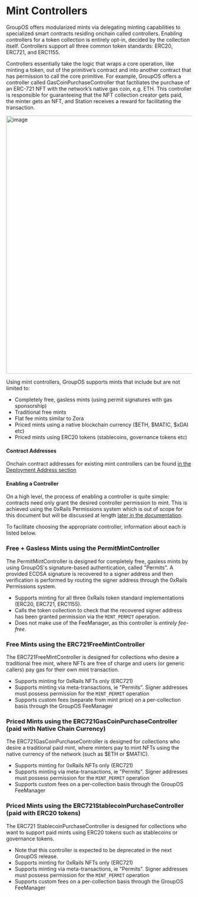 # Mint Controllers

GroupOS offers modularized mints via delegating minting capabilities to specialized smart contracts residing onchain called controllers. Enabling controllers for a token collection is entirely opt-in, decided by the collection itself. Controllers support all three common token standards: ERC20, ERC721, and ERC1155.

Controllers essentially take the logic that wraps a core operation, like minting a token, out of the primitive’s contract and into another contract that has permission to call the core primitive. For example, GroupOS offers a controller called GasCoinPurchaseController that factiliates the purchase of an ERC-721 NFT with the network’s native gas coin, e.g. ETH. This controller is responsible for guaranteeing that the NFT collection creator gets paid, the minter gets an NFT, and Station receives a reward for facilitating the transaction.

<img width="700" alt="image" src="https://station-images.nyc3.digitaloceanspaces.com/72c5411d-acd2-4253-aced-7ae0ff29d620.png">

Using mint controllers, GroupOS supports mints that include but are not limited to:
  - Completely free, gasless mints (using permit signatures with gas sponsorship)
  - Traditional free mints
  - Flat fee mints similar to Zora
  - Priced mints using a native blockchain currency ($ETH, $MATIC, $xDAI etc)
  - Priced mints using ERC20 tokens (stablecoins, governance tokens etc) 

#### Contract Addresses

Onchain contract addresses for existing mint controllers can be found [in the Deployment Address section](../overview/Deploys.md)

#### Enabling a Controller

On a high level, the process of enabling a controller is quite simple: contracts need only grant the desired controller permission to mint. This is achieved using the 0xRails Permissions system which is out of scope for this document but will be discussed at length [later in the documentation](../overview/Access.md).

To facilitate choosing the appropriate controller, information about each is listed below.

### Free + Gasless Mints using the PermitMintController

The PermitMintController is designed for completely free, gasless mints by using GroupOS's signature-based authentication, called "Permits". A provided ECDSA signature is recovered to a signer address and then verification is performed by routing the signer address through the 0xRails Permissions system.

  - Supports minting for all three 0xRails token standard implementations (ERC20, ERC721, ERC1155).
  - Calls the token collection to check that the recovered signer address has been granted permission via the `MINT_PERMIT` operation.
  - Does not make use of the FeeManager, as this controller is _entirely fee-free_.

### Free Mints using the ERC721FreeMintController

The ERC721FreeMintController is designed for collections who desire a traditional free mint, where NFTs are free of charge and users (or generic callers) pay gas for their own mint transaction.

  - Supports minting for 0xRails NFTs only (ERC721)
  - Supports minting via meta-transactions, ie "Permits". Signer addresses must possess permission for the `MINT_PERMIT` operation
  - Supports custom fees (separate from mint price) on a per-collection basis through the GroupOS FeeManager

### Priced Mints using the ERC721GasCoinPurchaseController (paid with Native Chain Currency)

The ERC721GasCoinPurchaseController is designed for collections who desire a traditional paid mint, where minters pay to mint NFTs using the native currency of the network (such as $ETH or $MATIC).

  - Supports minting for 0xRails NFTs only (ERC721)
  - Supports minting via meta-transactions, ie "Permits". Signer addresses must possess permission for the `MINT_PERMIT` operation
  - Supports custom fees on a per-collection basis through the GroupOS FeeManager

### Priced Mints using the ERC721StablecoinPurchaseController (paid with ERC20 tokens)

The ERC721 StablecoinPurchaseController is designed for collections who want to support paid mints using ERC20 tokens such as stablecoins or governance tokens. 

  - Note that this controller is expected to be deprecated in the next GroupOS release.
  - Supports minting for 0xRails NFTs only (ERC721)
  - Supports minting via meta-transactions, ie "Permits". Signer addresses must possess permission for the `MINT_PERMIT` operation
  - Supports custom fees on a per-collection basis through the GroupOS FeeManager
